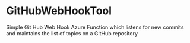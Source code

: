 # GitHubWebHookTool
Simple Git Hub Web Hook Azure Function which listens for new commits and maintains the list of topics on a GitHub repository
